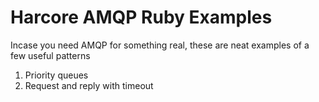 Harcore AMQP Ruby Examples 
==========================

Incase you need AMQP for something real, these are neat examples of a few useful patterns

1. Priority queues
2. Request and reply with timeout


